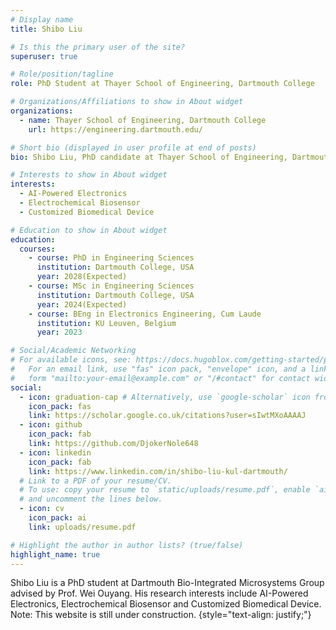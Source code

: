 ```yaml
---
# Display name
title: Shibo Liu

# Is this the primary user of the site?
superuser: true

# Role/position/tagline
role: PhD Student at Thayer School of Engineering, Dartmouth College

# Organizations/Affiliations to show in About widget
organizations:
  - name: Thayer School of Engineering, Dartmouth College
    url: https://engineering.dartmouth.edu/

# Short bio (displayed in user profile at end of posts)
bio: Shibo Liu, PhD candidate at Thayer School of Engineering, Dartmouth College. Email address Shibo.Liu.TH AT dartmouth.edu

# Interests to show in About widget
interests:
  - AI-Powered Electronics
  - Electrochemical Biosensor
  - Customized Biomedical Device

# Education to show in About widget
education:
  courses:
    - course: PhD in Engineering Sciences
      institution: Dartmouth College, USA
      year: 2028(Expected)
    - course: MSc in Engineering Sciences
      institution: Dartmouth College, USA
      year: 2024(Expected)
    - course: BEng in Electronics Engineering, Cum Laude
      institution: KU Leuven, Belgium
      year: 2023

# Social/Academic Networking
# For available icons, see: https://docs.hugoblox.com/getting-started/page-builder/#icons
#   For an email link, use "fas" icon pack, "envelope" icon, and a link in the
#   form "mailto:your-email@example.com" or "/#contact" for contact widget.
social:
  - icon: graduation-cap # Alternatively, use `google-scholar` icon from `ai` icon pack
    icon_pack: fas
    link: https://scholar.google.co.uk/citations?user=sIwtMXoAAAAJ
  - icon: github
    icon_pack: fab
    link: https://github.com/DjokerNole648
  - icon: linkedin
    icon_pack: fab
    link: https://www.linkedin.com/in/shibo-liu-kul-dartmouth/
  # Link to a PDF of your resume/CV.
  # To use: copy your resume to `static/uploads/resume.pdf`, enable `ai` icons in `params.yaml`,
  # and uncomment the lines below.
  - icon: cv
    icon_pack: ai
    link: uploads/resume.pdf

# Highlight the author in author lists? (true/false)
highlight_name: true
---
```


Shibo Liu is a PhD student at Dartmouth Bio-Integrated Microsystems Group advised by Prof. Wei Ouyang. His research interests include AI-Powered Electronics, Electrochemical Biosensor and Customized Biomedical Device. Note: This website is still under construction.
{style="text-align: justify;"}
